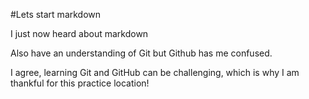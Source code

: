 #Lets start markdown

I just now heard about markdown

Also have an understanding of Git but Github has me confused. 

I agree, learning Git and GitHub can be challenging, which is why I am thankful for this practice location!
